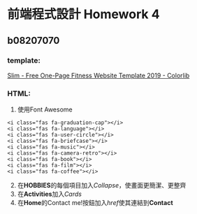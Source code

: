 # 前端程式設計 Homework 4
## b08207070

### template: 
[Slim - Free One-Page Fitness Website Template 2019 - Colorlib](https://colorlib.com/wp/template/slim/)

### HTML:
1. 使用Font Awesome

```
<i class="fas fa-graduation-cap"></i>
<i class="fas fa-language"></i>
<i class="fas fa-user-circle"></i>
<i class="fas fa-briefcase"></i>
<i class="fas fa-music"></i>
<i class="fas fa-camera-retro"></i>
<i class="fas fa-book"></i>
<i class="fas fa-film"></i>
<i class="fas fa-coffee"></i>
```

2. 在**HOBBIES**的每個項目加入*Collapse*，使畫面更簡潔、更整齊
3. 在**Activities**加入*Cards*
4. 在**Home**的Contact me!按鈕加入*href*使其連結到**Contact**

